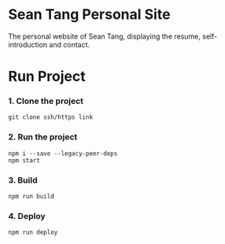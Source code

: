 # Sean Tang Personal Site

The personal website of Sean Tang, displaying the resume, self-introduction and contact.

# Run Project
### 1. Clone the project
```shell
git clone ssh/https link
```

### 2. Run the project
```shell
npm i --save --legacy-peer-deps
npm start
```

### 3. Build
```shell
npm run build
```

### 4. Deploy
```shell
npm run deploy
```
